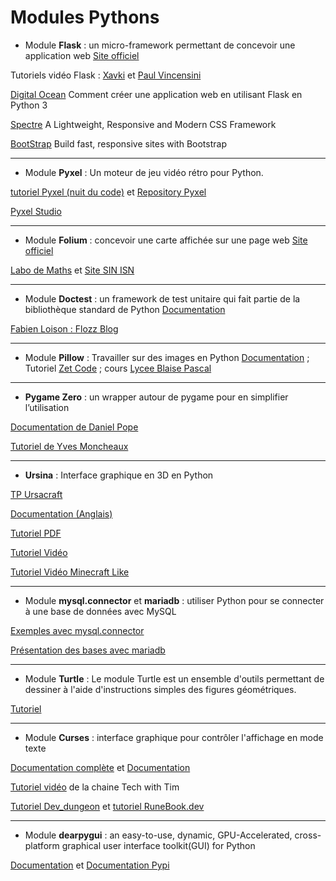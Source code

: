 # Modules Pythons

- Module **Flask** : un micro-framework  permettant de concevoir une application web [Site officiel](https://flask.palletsprojects.com/en/1.1.x/)

Tutoriels vidéo Flask : [Xavki](https://www.youtube.com/watch?v=vunWCJrwKx8) et [Paul Vincensini](https://www.youtube.com/watch?v=zDkUIKedFsU)

[Digital Ocean](https://www.digitalocean.com/community/tutorials/how-to-make-a-web-application-using-flask-in-python-3-fr) Comment créer une application web en utilisant Flask en Python 3


[Spectre](https://picturepan2.github.io/spectre/) A Lightweight, Responsive and Modern CSS Framework

[BootStrap](https://getbootstrap.com/) Build fast, responsive sites with Bootstrap

- - - - - -

- Module **Pyxel** :  Un moteur de jeu vidéo rétro pour Python.

[tutoriel Pyxel (nuit du code)](https://nuitducode.github.io/DOCUMENTATION/PYTHON/01-presentation/)  et [Repository Pyxel](https://github.com/kitao/pyxel/blob/main/docs/README.fr.md) 

[Pyxel Studio](https://www.pyxelstudio.net/) 

- - - - - -

- Module **Folium** : concevoir une carte affichée sur une page web [Site officiel](https://python-visualization.github.io/folium/)

[Labo de Maths](http://labodemaths.fr/WordPress3/nsi-tp10-decouverte-du-module-folium-et-tables-de-donnees/)  et [Site SIN ISN](http://sti2d-sin-isn.blogspot.com/2020/02/utilisation-basique-de-folium-sous.html)

- - - - - -

- Module **Doctest** : un framework de test unitaire qui fait partie de la bibliothèque standard de Python [Documentation](https://docs.python.org/3/library/doctest.html)

[Fabien Loison : Flozz Blog](https://blog.flozz.fr/2020/06/15/doctest-vous-navez-aucune-excuse-pour-ne-pas-ecrire-des-tests-unitaires-en-python/) 

- - - - - -

- Module **Pillow** : Travailler sur des images en Python [Documentation](https://pillow.readthedocs.io/en/stable/) ; Tutoriel [Zet Code](https://zetcode.com/python/pillow/) ;  cours  [Lycee Blaise Pascal](http://info.blaisepascal.fr/pillow)



- - - - - -

- **Pygame Zero** : un wrapper autour de pygame pour en simplifier l’utilisation

[Documentation de  Daniel Pope](https://pgzero-french.readthedocs.io/fr/latest/)

[Tutoriel de Yves Moncheaux](https://clogique.fr/nsi/premiere/tuto_pg0/tuto_pgzero.html#1)

- - - - - -

- **Ursina** : Interface graphique en 3D en Python

[TP Ursacraft](https://clogique.fr/nsi/premiere/td_tp/TP_Ursacraft.html#1)

[Documentation (Anglais)](https://www.ursinaengine.org/cheat_sheet.html)

[Tutoriel PDF](https://www.ursinaengine.org/ursina_for_dummies.html)

[Tutoriel Vidéo ](https://www.youtube.com/watch?v=w2gu9Ah95l0)

[Tutoriel Vidéo Minecraft Like](https://www.youtube.com/watch?v=vX4l-qozib8)

- - - - - -

- Module **mysql.connector** et **mariadb** :  utiliser Python pour se connecter à une base de données avec MySQL

[Exemples avec mysql.connector](https://dev.mysql.com/doc/connector-python/en/connector-python-examples.html) 

[Présentation des bases avec mariadb](https://mariadb.com/fr/resources/blog/how-to-connect-python-programs-to-mariadb/)

- - - - - -

- Module **Turtle** :  Le module Turtle est un ensemble d'outils permettant de dessiner à l'aide d'instructions simples des figures géométriques.

[Tutoriel](https://turtle-tutorial.readthedocs.io/en/latest/2_draw/draw.html) 

- - - - - -

- Module **Curses** :  interface graphique pour contrôler l'affichage en mode texte



[Documentation complète](https://docs.python.org/fr/3/library/curses.html) et [Documentation](https://docs.python.org/fr/3/howto/curses.html) 


[Tutoriel vidéo](https://www.youtube.com/watch?v=Db4oc8qc9RU) de la chaine Tech with Tim

[Tutoriel Dev_dungeon](https://www.devdungeon.com/content/curses-programming-python) et [tutoriel RuneBook.dev](https://runebook.dev/fr/docs/python/library/curses) 


- - - - - -

- Module **dearpygui** :  an easy-to-use, dynamic, GPU-Accelerated, cross-platform graphical user interface toolkit(GUI) for Python



[Documentation](https://dearpygui.readthedocs.io/en/latest/index.html) et [Documentation Pypi](https://pypi.org/project/dearpygui/) 